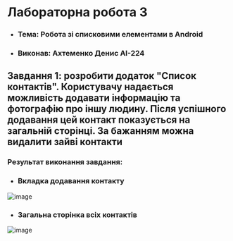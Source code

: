 # Лабораторна робота 3

- ### Тема: **Робота зі списковими елементами в Android**
- ### Виконав: Ахтеменко Денис АІ-224

## Завдання 1: **розробити додаток "Список контактів". Користувачу надається можливість додавати інформацію та фотографію про іншу людину. Після успішного додавання цей контакт показується на загальній сторінці. За бажанням можна видалити зайві контакти**

### Результат виконання завдання:
- ### Вкладка додавання контакту
![image](https://github.com/user-attachments/assets/9202de51-ddb3-4f92-bafd-5cf4f423d03d)

- ### Загальна сторінка всіх контактів
![image](https://github.com/user-attachments/assets/4c07a278-d408-4279-9acb-a27452684eef)
